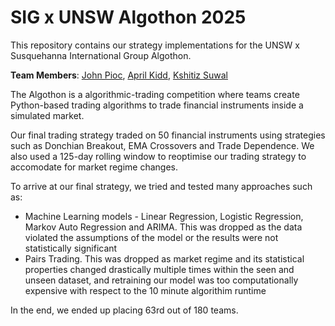 # SIG x UNSW Algothon 2025

This repository contains our strategy implementations for the UNSW x Susquehanna International 
Group Algothon. 

**Team Members**: [John Pioc](https://www.linkedin.com/in/john-pioc/), [April Kidd](https://www.linkedin.com/in/aprilkidd/), [Kshitiz Suwal](https://www.linkedin.com/in/kshitizsuwal/)

The Algothon is a algorithmic-trading competition where teams create Python-based trading 
algorithms to trade financial instruments inside a simulated market. 

Our final trading strategy traded on 50 financial instruments using strategies such as Donchian 
Breakout, EMA Crossovers and Trade Dependence. We also used a 125-day rolling window to 
reoptimise our trading strategy to accomodate for market regime changes.

To arrive at our final strategy, we tried and tested many approaches such as:

- Machine Learning models - Linear Regression, Logistic Regression, Markov Auto Regression and 
  ARIMA. This was dropped as the data violated the assumptions of the model or the results were 
  not statistically significant
- Pairs Trading. This was dropped as market regime and its statistical properties changed 
  drastically multiple times within the seen and unseen dataset, and retraining our model was 
  too computationally expensive with respect to the 10 minute algorithim runtime

In the end, we ended up placing 63rd out of 180 teams.